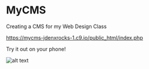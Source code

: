 # MyCMS
Creating a CMS for my Web Design Class

https://mycms-jdenxrocks-1.c9.io/public_html/index.php

Try it out on your phone!

![alt text](http://chart.apis.google.com/chart?cht=qr&chs=100x100&choe=UTF-8&chld=H%7C0&chl=http://bit.do/MyCMStest "QR CODE")

